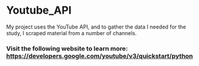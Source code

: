 # Youtube_API

My project uses the YouTube API, and to gather the data I needed for the study, I scraped material from a number of channels.

### Visit the following website to learn more: https://developers.google.com/youtube/v3/quickstart/python
